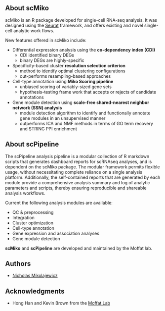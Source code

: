 ## About scMiko

scMiko is an R package developed for single-cell RNA-seq analysis. It was designed using the [Seurat](https://satijalab.org/seurat/) framework, and offers existing and novel single-cell analytic work flows. 

New features offered in scMiko include:

- Differential expression analysis using the **co-dependency index (CDI)**
    - CDI identified binary DEGs
    - binary DEGs are highly-specific 
- Specificity-based cluster **resolution selection criterion**
    - method to identify optimal clustering configurations 
    - out-performs resampling-based approaches
- Cell-type annotation using **Miko Scoring pipeline**
    - unbiased scoring of variably-sized gene sets
    - hypothesis-testing frame work that accepts or rejects of candidate annotations
- Gene module detection using **scale-free shared-nearest neighbor network (SSN) analysis**
    - module detection algorithm to identify and functionally annotate gene modules in an unsupervised manner
    - outperforms ICA and NMF methods in terms of GO term recovery and STRING PPI enrichment
    
## About scPipeline

The scPipeline analysis pipeline is a modular collection of R markdown scripts that generates dashboard reports for scRNAseq analyses, and is dependent on the scMiko package. The modular framework permits flexible usage, without necessitating complete reliance on a single analysis platform. Additionally, the self-contained reports that are generated by each module provide a comprehensive analysis summary and log of analytic parameters and scripts, thereby ensuring reproducible and shareable analysis workflows. 

Current the following analysis modules are available:

- QC & preprocessing
- Integration
- Cluster optimization
- Cell-type annotation
- Gene expression and association analyses
- Gene module detection 

**scMiko** and **scPipeline** are developed and maintained by the Moffat lab. 

## Authors

* [Nicholas Mikolajewicz](https://scholar.google.ca/citations?user=LBWQMXsAAAAJ&hl=en&oi=ao)

## Acknowledgments

* Hong Han and Kevin Brown from the [Moffat Lab](http://moffatlab.ccbr.utoronto.ca/)

